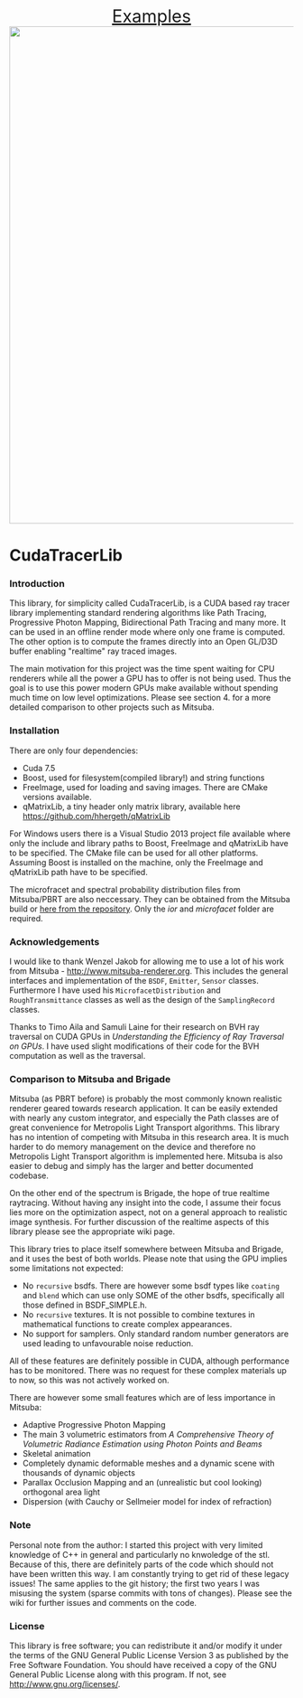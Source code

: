<p align="center">
<a href='linkToHomePage' style='font-size:2.2em'>Examples</span></a> <br>
<a href="linkToHomePage">
<img src="http://hhergeth.markab.uberspace.de/Git-Wiki-Files/thumbnails/loadBox_20150716_080109_PPPM.jpg" style="width:880px;">
</a>
</p>

# CudaTracerLib

### Introduction
This library, for simplicity called CudaTracerLib, is a CUDA based ray tracer library implementing standard rendering algorithms like Path Tracing, Progressive Photon Mapping, Bidirectional Path Tracing and many more. It can be used in an offline render mode where only one frame is computed. The other option is to compute the frames directly into an Open GL/D3D buffer enabling "realtime" ray traced images.

The main motivation for this project was the time spent waiting for CPU renderers while all the power a GPU has to offer is not being used. Thus the goal is to use this power modern GPUs make available without spending much time on low level optimizations. Please see section 4. for a more detailed comparison to other projects such as Mitsuba.


### Installation
There are only four dependencies:
- Cuda 7.5
- Boost, used for filesystem(compiled library!) and string functions
- FreeImage, used for loading and saving images. There are CMake versions available.
- qMatrixLib, a tiny header only matrix library, available here https://github.com/hhergeth/qMatrixLib

For Windows users there is a Visual Studio 2013 project file available where only the include and library paths to Boost, FreeImage and qMatrixLib have to be specified.
The CMake file can be used for all other platforms. Assuming Boost is installed on the machine, only the FreeImage and qMatrixLib path have to be specified.

The microfracet and spectral probability distribution files from Mitsuba/PBRT are also neccessary. They can be obtained from the Mitsuba build or [here from the repository](https://www.mitsuba-renderer.org/repos/mitsuba/files/c7aac473729a3342dba801717419d8f630fe7560/data). Only the _ior_ and _microfacet_ folder are required.

### Acknowledgements
I would like to thank Wenzel Jakob for allowing me to use a lot of his work from Mitsuba - http://www.mitsuba-renderer.org. This includes the general interfaces and implementation of the `BSDF`, `Emitter`, `Sensor` classes. Furthermore I have used his `MicrofacetDistribution` and `RoughTransmittance` classes as well as the design of the `SamplingRecord` classes.

Thanks to Timo Aila and Samuli Laine for their research on BVH ray traversal on CUDA GPUs in *Understanding the Efficiency of Ray Traversal on GPUs*. I have used slight modifications of their code for the BVH computation as well as the traversal.


### Comparison to Mitsuba and Brigade
Mitsuba (as PBRT before) is probably the most commonly known realistic renderer geared towards research application.  It can be easily extended with nearly any custom integrator, and especially the Path classes are of great convenience for Metropolis Light Transport algorithms. This library has no intention of competing with Mitsuba in this research area. It is much harder to do memory management on the device and therefore no Metropolis Light Transport algorithm is implemented here. Mitsuba is also easier to debug and simply has the larger and better documented codebase.

On the other end of the spectrum is Brigade, the hope of true realtime raytracing. Without having any insight into the code, I assume their focus lies more on the optimization aspect, not on a general approach to realistic image synthesis. For further discussion of the realtime aspects of this library please see the appropriate wiki page.

This library tries to place itself somewhere between Mitsuba and Brigade, and it uses the best of both worlds. Please note that using the GPU implies some limitations not expected:

- No `recursive` bsdfs. There are however some bsdf types like `coating` and `blend` which can use only SOME of the other bsdfs, specifically all those defined in BSDF_SIMPLE.h.
- No `recursive` textures. It is not possible to combine textures in mathematical functions to create complex appearances.
- No support for samplers. Only standard random number generators are used leading to unfavourable noise reduction.

All of these features are definitely possible in CUDA, although performance has to be monitored. There was no request for these complex materials up to now, so this was not actively worked on.

There are however some small features which are of less importance in Mitsuba:

- Adaptive Progressive Photon Mapping
- The main 3 volumetric estimators from *A Comprehensive Theory of Volumetric Radiance Estimation using Photon Points and Beams*
- Skeletal animation
- Completely dynamic deformable meshes and a dynamic scene with thousands of dynamic objects
- Parallax Occlusion Mapping and an (unrealistic but cool looking) orthogonal area light
- Dispersion (with Cauchy or Sellmeier model for index of refraction)

### Note

Personal note from the author: I started this project with very limited knowledge of C++ in general and particularly no knwoledge of the stl. Because of this, there are definitely parts of the code which should not have been written this way. I am constantly trying to get rid of these legacy issues! The same applies to the git history; the first two years I was misusing the system (sparse commits with tons of changes).
Please see the wiki for further issues and comments on the code.


### License
This library is free software; you can redistribute it and/or modify it under the terms of the GNU General Public License Version 3 as published by the Free Software Foundation.
You should have received a copy of the GNU General Public License along with this program. If not, see <http://www.gnu.org/licenses/>.